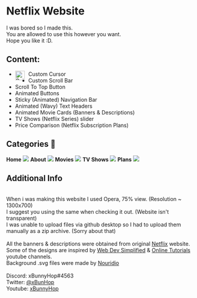 # Netflix Website 
I was bored so I made this. <br />
You are allowed to use this however you want.<br />
Hope you like it :D.

## Content:
- Custom Cursor <img width="25" height="25" align="left" style="float: left; margin: 0 10px 0 0;" alt="Pointer" src="https://i.imgur.com/16ve4GY.png">
- Custom Scroll Bar
- Scroll To Top Button
- Animated Buttons
- Sticky (Animated) Navigation Bar
- Animated (Wavy) Text Headers 
- Animated Movie Cards (Banners & Descriptions) 
- TV Shows (Netflix Series) slider
- Price Comparison (Netflix Subscription Plans)



## Categories 📑
**Home**
<img src="https://i.imgur.com/e4ylY8G.png">
**About**
<img src="https://i.imgur.com/F3OrbhT.png">
**Movies**
<img src="https://i.imgur.com/KLLVBzN.png">
**TV Shows**
<img src="https://i.imgur.com/uIPhRcb.png">
**Plans**
<img src="https://i.imgur.com/G9rZHWr.png">


## Additional Info
<br />
When i was making this website I used Opera, 75% view. (Resolution ~ 1300x700)
<br />
I suggest you using the same when checking it out. (Website isn't transparent)
<br />
I was unable to upload files via github desktop so I had to upload them manually as a zip archive. (Sorry about that)
<br /><br />
All the banners & descriptions were obtained from original <a href="https://netflix.com">Netflix</a> website.<br />
Some of the  designs are inspired by <a href="https://www.youtube.com/channel/UCFbNIlppjAuEX4znoulh0Cw">Web Dev Simplified</a> & <a href="https://www.youtube.com/channel/UCbwXnUipZsLfUckBPsC7Jog">Online Tutorials</a> youtube channels.<br />
Background .svg files were made by <a href="https://github.com/Nouridio">Nouridio</a>
<br /><br />
Discord: xBunnyHop#4563
<br />
Twitter: <a href="https://twitter.com/xBunHop">@xBunHop</a>
<br />
Youtube: <a href="https://www.youtube.com/channel/UCwGGJYZcOWM8wpKYFhahJWw">xBunnyHop</a>
